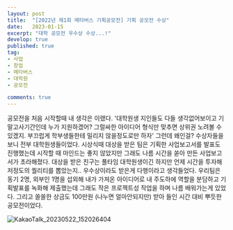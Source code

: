 ```yaml
---
layout: post
title:  "[2022년 제1회 메타버스 기획공모전] 기획 공모전 수상"
date:   2023-01-15
excerpt: "대학 공모전 우수상 수상...!"
develop: true
published: true
tag:
- 사업
- 창업
- 메타버스
- 대학원
- 공모전

comments: true
---
```


공모전을 처음 시작할때 내 생각은 이랬다. '대학원생 지인들도 다들 생각없어보이고 기말고사기간인데 누가 지원하겠어? 그럴싸한 아이디어 형식만 맞추면 상위권 노려볼 수 있겠지. 부끄럽게 학부생들한테 밀리지 않을정도로만 하자' 그런데 왜인걸? 수상자들을 보니 전부 대학원생들이었다. 시상식때 대상을 받은 팀은 기획한 사업보고서를 발표도 진행했는데 시작할 때 마인드는 좋지 않았지만 그래도 나름 시간을 쏟아 만든 사업보고서가 초라해졌다. 대상을 받은 친구는 풀타임 대학원생이긴 하지만 언제 시간을 투자해 저정도의 퀄리티를 뽑았는지.. 우수상이라도 받은게 다행이라고 생각들었다. 우리팀은 동기 2명, 외부인 1명을 섭외해 내가 가져온 아이디어로 내 주도하에 역할을 분담하고 기획발표를 녹화해 제출했는데 그래도 작은 프로젝트성 작업을 하며 나름 배워가는게 있었다. 그리고 쏠쏠한 상금도 100만원 (나누면 얼마안되지만) 받아 들인 시간 대비 뿌듯한 공모전이었다.

![KakaoTalk_20230522_152026404](https://github.com/mongsilemong/mongsilemong2.github.io/assets/70885010/f564ed10-267f-43e5-94cd-2ab18a3d334d)

